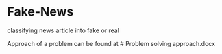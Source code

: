 # Fake-News
classifying news article into fake or real

Approach of a problem can be found at # Problem solving approach.docx
